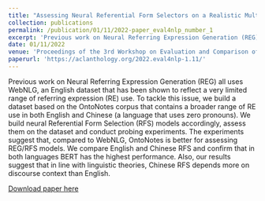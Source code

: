 ```yaml
---
title: "Assessing Neural Referential Form Selectors on a Realistic Multilingual Dataset"
collection: publications
permalink: /publication/01/11/2022-paper_eval4nlp_number_1
excerpt: 'Previous work on Neural Referring Expression Generation (REG) all uses WebNLG, an English dataset that has been shown to reflect a very limited range of referring expression (RE) use. To tackle this issue, we build a dataset based on the OntoNotes corpus that contains a broader range of RE use in both English and Chinese (a language that uses zero pronouns). We build neural Referential Form Selection (RFS) models accordingly, assess them on the dataset and conduct probing experiments. The experiments suggest that, compared to WebNLG, OntoNotes is better for assessing REG/RFS models. We compare English and Chinese RFS and confirm that in both languages BERT has the highest performance. Also, our results suggest that in line with linguistic theories, Chinese RFS depends more on discourse context than English.'
date: 01/11/2022
venue: 'Proceedings of the 3rd Workshop on Evaluation and Comparison of NLP Systems'
paperurl: 'https://aclanthology.org/2022.eval4nlp-1.11/'
---
```

Previous work on Neural Referring Expression Generation (REG) all uses WebNLG, an English dataset that has been shown to reflect a very limited range of referring expression (RE) use. To tackle this issue, we build a dataset based on the OntoNotes corpus that contains a broader range of RE use in both English and Chinese (a language that uses zero pronouns). We build neural Referential Form Selection (RFS) models accordingly, assess them on the dataset and conduct probing experiments. The experiments suggest that, compared to WebNLG, OntoNotes is better for assessing REG/RFS models. We compare English and Chinese RFS and confirm that in both languages BERT has the highest performance. Also, our results suggest that in line with linguistic theories, Chinese RFS depends more on discourse context than English.

[Download paper here](https://aclanthology.org/2022.eval4nlp-1.11/) 